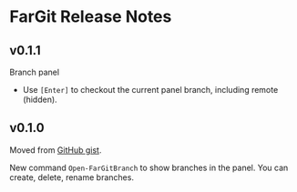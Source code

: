 # FarGit Release Notes

## v0.1.1

Branch panel

- Use `[Enter]` to checkout the current panel branch, including remote (hidden).

## v0.1.0

Moved from [GitHub gist](https://gist.github.com/nightroman/1d4806e4bcd2fae1b852).

New command `Open-FarGitBranch` to show branches in the panel.
You can create, delete, rename branches.
